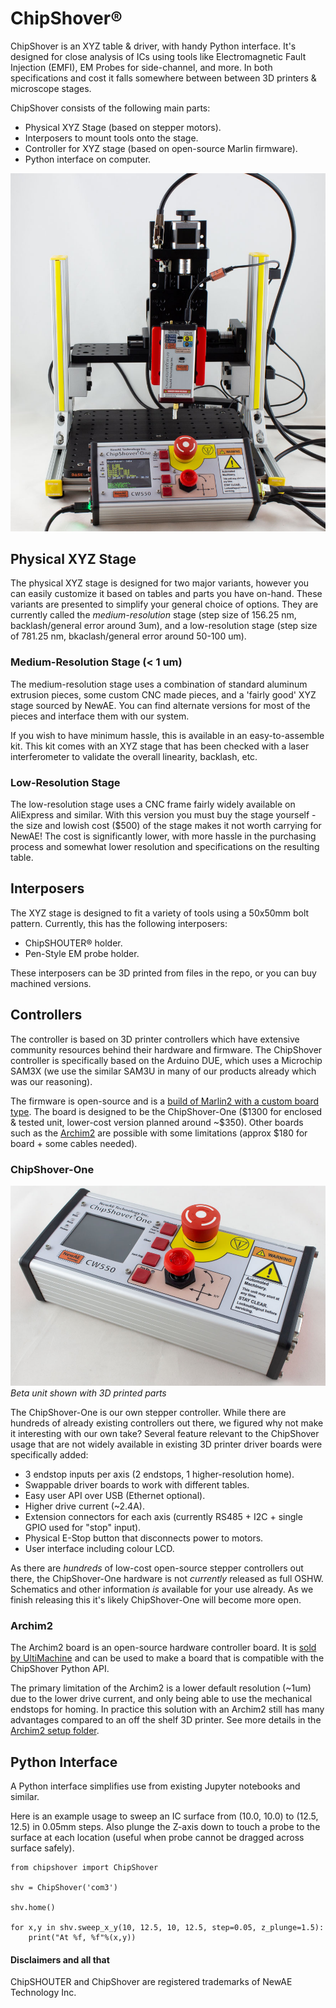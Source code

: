 # ChipShover®

ChipShover is an XYZ table &amp; driver, with handy Python interface. It's designed for close analysis of ICs using tools like Electromagnetic Fault Injection (EMFI), EM Probes for side-channel, and more. In both specifications and cost it falls somewhere between between 3D printers & microscope stages.

ChipShover consists of the following main parts:

* Physical XYZ Stage (based on stepper motors).
* Interposers to mount tools onto the stage.
* Controller for XYZ stage (based on open-source Marlin firmware).
* Python interface on computer.

![](images/stages_chipshover.jpeg)

## Physical XYZ Stage

The physical XYZ stage is designed for two major variants, however you can easily customize it based on tables and parts you have on-hand. These variants are presented to simplify your general choice of options. They are currently called the *medium-resolution* stage (step size of 156.25 nm, backlash/general error around 3um), and a low-resolution stage (step size of 781.25 nm, bkaclash/general error around 50-100 um).

### Medium-Resolution Stage (< 1 um)

The medium-resolution stage uses a combination of standard aluminum extrusion pieces, some custom CNC made pieces, and a 'fairly good' XYZ stage sourced by NewAE. You can find alternate versions for most of the pieces and interface them with our system.

If you wish to have minimum hassle, this is available in an easy-to-assemble kit. This kit comes with an XYZ stage that has been checked with a laser interferometer to validate the overall linearity, backlash, etc.

### Low-Resolution Stage

The low-resolution stage uses a CNC frame fairly widely available on AliExpress and similar. With this version you must buy the stage yourself - the size and lowish cost ($500) of the stage makes it not worth carrying for NewAE! The cost is significantly lower, with more hassle in the purchasing process and somewhat lower resolution and specifications on the resulting table.

## Interposers

The XYZ stage is designed to fit a variety of tools using a 50x50mm bolt pattern. Currently, this has the following interposers:

* ChipSHOUTER® holder.
* Pen-Style EM probe holder.

These interposers can be 3D printed from files in the repo, or you can buy machined versions.

## Controllers

The controller is based on 3D printer controllers which have extensive community resources behind their hardware and firmware. The ChipShover controller is specifically based on the Arduino DUE, which uses a Microchip SAM3X (we use the similar SAM3U in many of our products already which was our reasoning).

The firmware is open-source and is a [build of Marlin2 with a custom board type](https://github.com/newaetech/ChipSHOVER-Marlin). The board is designed to be the ChipShover-One ($1300 for enclosed & tested unit, lower-cost version planned around ~$350). Other boards such as the [Archim2](https://ultimachine.com/products/archim2) are possible with some limitations (approx $180 for board + some cables needed).

### ChipShover-One

![](controller-hardware/chipshover-one/images/beta/cs-one-mainunit.jpeg)
*Beta unit shown with 3D printed parts*

The ChipShover-One is our own stepper controller. While there are hundreds of already existing controllers out there, we figured why not make it interesting with our own take? Several feature relevant to the ChipShover usage that are not widely available in existing 3D printer driver boards were specifically added:

* 3 endstop inputs per axis (2 endstops, 1 higher-resolution home).
* Swappable driver boards to work with different tables.
* Easy user API over USB (Ethernet optional).
* Higher drive current (~2.4A).
* Extension connectors for each axis (currently RS485 + I2C + single GPIO used for "stop" input).
* Physical E-Stop button that disconnects power to motors.
* User interface including colour LCD.

As there are *hundreds* of low-cost open-source stepper controllers out there, the ChipShover-One hardware is not *currently* released as full OSHW. Schematics and other information *is* available for your use already. As we finish releasing this it's likely ChipShover-One will become more open.

### Archim2

The Archim2 board is an open-source hardware controller board. It is [sold by UltiMachine](https://ultimachine.com/products/archim2) and can be used to make a board that is compatible with the ChipShover Python API.

The primary limitation of the Archim2 is a lower default resolution (~1um) due to the lower drive current, and only being able to use the mechanical endstops for homing. In practice this solution with an Archim2 still has many advantages compared to an off the shelf 3D printer. See more details in the [Archim2 setup folder](controller-hardware/diy-with-archim2).

## Python Interface

A Python interface simplifies use from existing Jupyter notebooks and similar.

Here is an example usage to sweep an IC surface from (10.0, 10.0) to (12.5, 12.5) in 0.05mm steps. Also plunge the Z-axis down to touch a probe to the surface at each location (useful when probe cannot be dragged across surface safely).

	from chipshover import ChipShover

	shv = ChipShover('com3')

	shv.home()

	for x,y in shv.sweep_x_y(10, 12.5, 10, 12.5, step=0.05, z_plunge=1.5):
	    print("At %f, %f"%(x,y))


#### Disclaimers and all that

ChipSHOUTER and ChipShover are registered trademarks of NewAE Technology Inc.